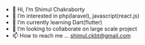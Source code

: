 - 👋 Hi, I’m Shimul Chakraborty
- 👀 I’m interested in php(laravel), javascript(react.js)
- 🌱 I’m currently learning Dart(flutter)
- 💞️ I’m looking to collaborate on large scale project
- 📫 How to reach me ... shimul.ckbt@gmail.com

<!---
shimulckbt/shimulckbt is a ✨ special ✨ repository because its `README.md` (this file) appears on your GitHub profile.
You can click the Preview link to take a look at your changes.
--->

